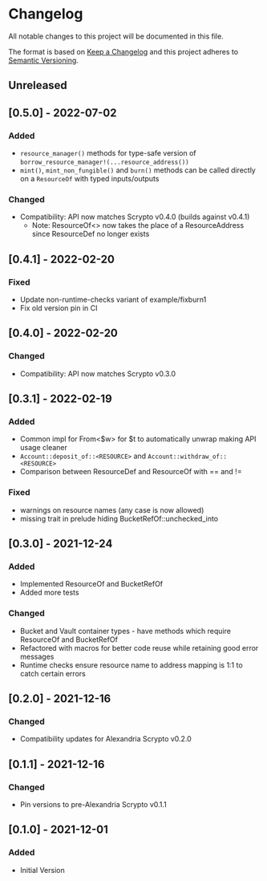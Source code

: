 # Changelog
All notable changes to this project will be documented in this file.

The format is based on [Keep a Changelog](http://keepachangelog.com/en/1.0.0/)
and this project adheres to [Semantic Versioning](https://semver.org/spec/v2.0.0.html).

## Unreleased

## [0.5.0] - 2022-07-02
### Added
- `resource_manager()` methods for type-safe version of `borrow_resource_manager!(...resource_address())`
- `mint()`, `mint_non_fungible()` and `burn()` methods can be called directly on a `ResourceOf` with typed inputs/outputs
### Changed
- Compatibility: API now matches Scrypto v0.4.0 (builds against v0.4.1)
  - Note: ResourceOf<> now takes the place of a ResourceAddress since ResourceDef no longer exists

## [0.4.1] - 2022-02-20
### Fixed
- Update non-runtime-checks variant of  example/fixburn1
- Fix old version pin in CI

## [0.4.0] - 2022-02-20
### Changed
- Compatibility: API now matches Scrypto v0.3.0

## [0.3.1] - 2022-02-19
### Added
- Common impl for From<$w> for $t to automatically unwrap making API usage cleaner
- `Account::deposit_of::<RESOURCE>` and `Account::withdraw_of::<RESOURCE>`
- Comparison between ResourceDef and ResourceOf with == and !=
### Fixed
- warnings on resource names (any case is now allowed)
- missing trait in prelude hiding BucketRefOf::unchecked_into

## [0.3.0] - 2021-12-24
### Added
- Implemented ResourceOf and BucketRefOf
- Added more tests
### Changed
- Bucket and Vault container types - have methods which require ResourceOf and BucketRefOf
- Refactored with macros for better code reuse while retaining good error messages
- Runtime checks ensure resource name to address mapping is 1:1 to catch certain errors

## [0.2.0] - 2021-12-16
### Changed
- Compatibility updates for Alexandria Scrypto v0.2.0

## [0.1.1] - 2021-12-16
### Changed
- Pin versions to pre-Alexandria Scrypto v0.1.1

## [0.1.0] - 2021-12-01
### Added
- Initial Version
